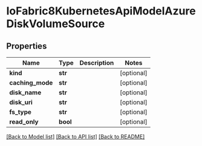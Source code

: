 # IoFabric8KubernetesApiModelAzureDiskVolumeSource

## Properties
Name | Type | Description | Notes
------------ | ------------- | ------------- | -------------
**kind** | **str** |  | [optional] 
**caching_mode** | **str** |  | [optional] 
**disk_name** | **str** |  | [optional] 
**disk_uri** | **str** |  | [optional] 
**fs_type** | **str** |  | [optional] 
**read_only** | **bool** |  | [optional] 

[[Back to Model list]](../README.md#documentation-for-models) [[Back to API list]](../README.md#documentation-for-api-endpoints) [[Back to README]](../README.md)

